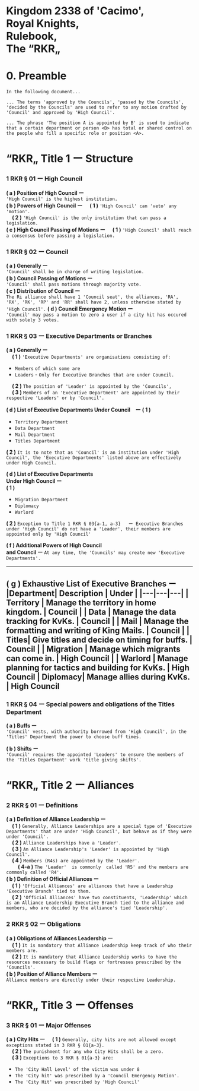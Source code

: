 # Kingdom 2338 of 'Cacimo',<br> Royal Knights,<br> Rulebook,<br> The “RKR„

#   0. Preamble
`In the following document...`

`... The terms 'approved by the Councils', 'passed by the Councils', 'decided by the Councils' are used to refer to any motion drafted by 'Council' and approved by 'High Council'.`

`... The phrase 'The position A is appointed by B' is used to indicate that a certain department or person <B> has total or shared control on the people who fill a specific role or position <A>.`
# “RKR„ Title 1 ー Structure
### 1 RKR § 01 ー High Council
**( a ) Position of High Council ー**<br>  `'High Council' is the highest institution.`<br>
**( b ) Powers of High Council ー**
&nbsp;&nbsp;&nbsp;&nbsp;**( 1 )** `'High Council' can 'veto' any 'motion'.`<br>
&nbsp;&nbsp;&nbsp;&nbsp;**( 2 )**  `'High Council' is the only institution that can pass a legislation.`<br>
**( c ) High Council Passing of Motions ー**
&nbsp;&nbsp;&nbsp;&nbsp;**( 1 )**  `'High Council' shall reach a consensus before passing a legislation.`<br>
### 1 RKR § 02 ー Council
**( a ) Generally ー**<br> `'Council' shall be in charge of writing legislation.`<br>
**( b ) Council Passing of Motions ー**<br> `'Council' shall pass motions through majority vote.`<br>
**( c ) Distribution of Council ー**<br>`The Ri alliance shall have 1 'Council seat', the alliances, 'RA', 'RX', 'RK', 'RP' and 'RR' shall have 2, unless otherwise stated by 'High Council'.`
**( d ) Council Emergency Motion ー**<br> `'Council' may pass a motion to zero a user if a city hit has occured with solely 3 votes.`<br>
### 1 RKR § 03 ー Executive Departments or Branches
**( a ) Generally ー**<br>
&nbsp;&nbsp;&nbsp;&nbsp;**( 1 )** `'Executive Departments' are organisations consisting of:`
- `Members`
`of which some are`
- `Leaders` - `Only for Executive Branches that are under Council.` <br>

&nbsp;&nbsp;&nbsp;&nbsp;**( 2 )** `The position of 'Leader' is appointed by the 'Councils',`<br>
&nbsp;&nbsp;&nbsp;&nbsp;**( 3 )**  `Members of an 'Executive Department' are appointed by their respective 'Leaders' or by 'Council'.`<br>

**( d ) List of Executive Departments Under Council　ー** 
**( 1 )**
- `Territory Department`
- `Data Department`
- `Mail Department`
- `Titles Department`

**( 2 )**  `It is to note that as 'Council' is an institution under 'High Council', the 'Executive Departments' listed above are effectively under High Council.`

**( d ) List of Executive Departments<br> Under High Council ー** <br>
**( 1 )**
- `Migration Department`
- `Diplomacy`
- `Warlord`

**( 2 )** `Exception to Title 1 RKR § 03{a-1, a-3}   ー Executive Branches under 'High Council' do not have a 'Leader', their members are appointed only by 'High Council'`

**( f ) Additional Powers of High Council<br> and Council ー** 
`At any time, the 'Councils' may create new 'Executive Departments'.`

---
**( g ) Exhaustive List of Executive Branches ー**
|Department| Description | Under | 
|---|---|---|
| Territory | Manage the territory in home kingdom. | Council |
| Data | Manage the data tracking for KvKs. | Council |
| Mail | Manage the formatting and writing of King Mails. | Council |
| Titles| Give titles and decide on timing for buffs. | Council | 
| Migration | Manage which migrants can come in. | High Council |
| Warlord | Manage planning for tactics and building for KvKs. | High Council
| Diplomacy| Manage allies during KvKs. | High Council
---
### 1 RKR § 04 ー Special powers and obligations of the Titles Department
**( a ) Buffs ー**<br> `'Council' vests, with authority borrowed from 'High Council', in the 'Titles' Department the power to choose buff times.`<br>

**( b ) Shifts ー** <br> `'Council' requires the appointed 'Leaders' to ensure the members of the 'Titles Department' work 'title giving shifts'.`<br>

# “RKR„ Title 2 ー Alliances
### 2 RKR § 01 ー Definitions
**( a ) Definition of Alliance Leadership ー** <br>
&nbsp;&nbsp;&nbsp;&nbsp;**( 1 )** `Generally, Alliance Leaderships are a special type of 'Executive Departments' that are under 'High Council', but behave as if they were under 'Council'. `<br>
&nbsp;&nbsp;&nbsp;&nbsp;**( 2 )** `Alliance Leaderships have a 'Leader'.`<br>
&nbsp;&nbsp;&nbsp;&nbsp;**( 3 )** `An Alliance Leadership's 'Leader' is appointed by 'High Council'. `<br>
&nbsp;&nbsp;&nbsp;&nbsp;**( 4 )** `Members (R4s) are appointed by the 'Leader'. `<br>&nbsp;&nbsp;&nbsp;&nbsp;&nbsp;&nbsp;&nbsp;&nbsp;**( 4-a )** `The 'Leader' 
is commonly  called 'R5' and the members are commonly called 'R4'.`<br>
**( b ) Definition of Official Alliances ー**  <br>
&nbsp;&nbsp;&nbsp;&nbsp;**( 1 )** `'Official Alliances' are alliances that have a Leadership 'Executive Branch' tied to them.`<br>
&nbsp;&nbsp;&nbsp;&nbsp;**( 2 )** `'Official Alliances' have two constituents, 'Leadership' which is an Alliance Leadership Executive Branch tied to the alliance and members, who are decided by the alliance's tied 'Leadership'.`<br>
### 2 RKR § 02 ー Obligations
**( a ) Obligations of Alliances Leadership ー**<br>
&nbsp;&nbsp;&nbsp;&nbsp;**( 1 )** `It is mandatory that Alliance Leadership keep track of who their members are.`<br>
&nbsp;&nbsp;&nbsp;&nbsp;**( 2 )** `It is mandatory that Alliance Leadership works to have the resources necessary to build flags or fortresses prescribed by the 'Councils'.`<br>
**( b ) Position of Alliance Members ー**<br>
`Alliance members are directly under their respective Leadership.`
# “RKR„ Title 3 ー Offenses

### 3 RKR § 01 ー Major Offenses
**( a ) City Hits ー**
 &nbsp;&nbsp;&nbsp;&nbsp;**( 1 )** `Generally, city hits are not allowed except exceptions stated in 3 RKR § 01{a-3}.`<br>
  &nbsp;&nbsp;&nbsp;&nbsp;**( 2 )** `The punishment for any who City Hits shall be a zero.`<br>
   &nbsp;&nbsp;&nbsp;&nbsp;**( 3 )** `Exceptions to 3 RKR § 01{a-3} are:`<br>
   - `The 'City Hall Level' of the victim was under 8`
   - `The 'City hit' was prescribed by a 'Council Emergency Motion'.`
   - `The 'City Hit' was prescribed by 'High Council'`
  